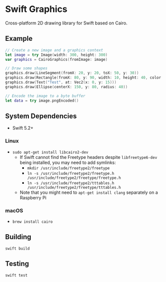 # Swift Graphics

Cross-platform 2D drawing library for Swift based on Cairo.

## Example
```swift
// Create a new image and a graphics context
let image = try Image(width: 300, height: 300)
var graphics = CairoGraphics(fromImage: image)

// Draw some shapes
graphics.draw(LineSegment(fromX: 20, y: 20, toX: 50, y: 30))
graphics.draw(Rectangle(fromX: 80, y: 90, width: 10, height: 40, color: Colors.yellow))
graphics.draw(Text("Test", at: Vec2(x: 0, y: 15)))
graphics.draw(Ellipse(centerX: 150, y: 80, radius: 40))

// Encode the image to a byte buffer
let data = try image.pngEncoded()
```

## System Dependencies
* Swift 5.2+

### Linux
* `sudo apt-get install libcairo2-dev`
    * If Swift cannot find the Freetype headers despite `libfreetype6-dev` being installed, you may need to add symlinks:
        * `mkdir /usr/include/freetype2/freetype`
        * `ln -s /usr/include/freetype2/freetype.h /usr/include/freetype2/freetype/freetype.h`
        * `ln -s /usr/include/freetype2/tttables.h /usr/include/freetype2/freetype/tttables.h`
    * Note that you might need to `apt-get install clang` separately on a Raspberry Pi

### macOS
* `brew install cairo`

## Building
`swift build`

## Testing
`swift test`
